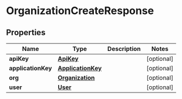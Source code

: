 

# OrganizationCreateResponse

## Properties

Name | Type | Description | Notes
------------ | ------------- | ------------- | -------------
**apiKey** | [**ApiKey**](ApiKey.md) |  |  [optional]
**applicationKey** | [**ApplicationKey**](ApplicationKey.md) |  |  [optional]
**org** | [**Organization**](Organization.md) |  |  [optional]
**user** | [**User**](User.md) |  |  [optional]



